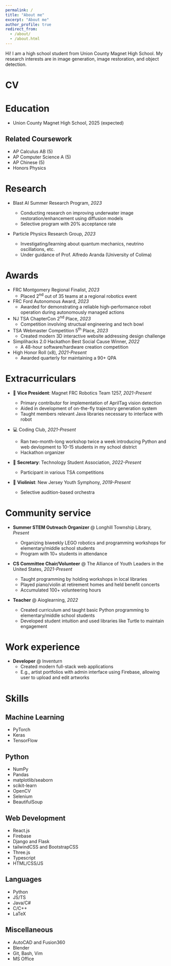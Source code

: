 ```yaml
---
permalink: /
title: "About me"
excerpt: "About me"
author_profile: true
redirect_from: 
  - /about/
  - /about.html
---
```


Hi! I am a high school student from Union County Magnet High School. My research interests are in image generation, image restoration, and object detection.

CV
======

Education
======
* Union County Magnet High School, 2025 (expected)

Related Coursework
------
* AP Calculus AB (5)
* AP Computer Science A (5)
* AP Chinese (5)
* Honors Physics

Research
======
* Blast AI Summer Research Program, *2023*
  * Conducting research on improving underwater image restoration/enhancement using diffusion models
  * Selective program with 20% acceptance rate

* Particle Physics Research Group, *2023*
  * Investigating/learning about quantum mechanics, neutrino oscillations, etc.
  * Under guidance of Prof. Alfredo Aranda (University of Colima)

Awards
======
* FRC Montgomery Regional Finalist, *2023*
  * Placed 2<sup>nd</sup> out of 35 teams at a regional robotics event
* FRC Ford Autonomous Award, *2023*
  * Awarded for demonstrating a reliable high-performance robot operation during autonomously managed actions
* NJ TSA ChapterCon 2<sup>nd</sup> Place, *2023*
  * Competition involving structual engineering and tech bowl
* TSA Webmaster Competition 5<sup>th</sup> Place, *2023*
  * Created modern 3D interactive website addressing design challenge
* Simplihacks 2.0 Hackathon Best Social Cause Winner, *2022*
  * A 48-hour software/hardware creation competition
* High Honor Roll (x8), *2021-Present*
  * Awarded quarterly for maintaining a 90+ QPA

Extracurriculars
======
* 🤖 **Vice President**: Magnet FRC Robotics Team 1257, *2021-Present*
  * Primary contributor for implementation of AprilTag vision detection
  * Aided in development of on-the-fly trajectory generation system
  * Taught members relevant Java libraries necessary to interface with robot

* 💻 Coding Club, *2021-Present*
  * Ran two-month-long workshop twice a week introducing Python and web devlopment to 10-15 students in my school district
  * Hackathon organizer
 
* 📐 **Secretary**: Technology Student Association, *2022-Present*
  * Participant in various TSA competitions
 
* 🎻 **Violinist**: New Jersey Youth Symphony, *2019-Present*
  * Selective audition-based orchestra

Community service
======
* **Summer STEM Outreach Organizer** @ Longhill Township Library, *Present*
  * Organizing biweekly LEGO robotics and programming workshops for elementary/middle school students
  * Program with 10+ students in attendance
 
* **CS Committee Chair/Volunteer** @ The Alliance of Youth Leaders in the United States, *2021-Present*
  * Taught programming by holding workshops in local libraries
  * Played piano/violin at retirement homes and held benefit concerts
  * Accumulated 100+ volunteering hours
 
* **Teacher** @ Aioglearning, *2022*
  * Created curriculum and taught basic Python programming to elementary/middle school students
  * Developed student intuition and used libraries like Turtle to maintain engagement

Work experience
======
* **Developer** @ Inventurn
  * Created modern full-stack web applications
  * E.g., artist portfolios with admin interface using Firebase, allowing user to upload and edit artworks

Skills
======

Machine Learning
------
* PyTorch
* Keras
* TensorFlow

Python
------
* NumPy
* Pandas
* matplotlib/seaborn
* scikit-learn
* OpenCV
* Selenium
* BeautifulSoup

Web Development
------
* React.js
* Firebase
* Django and Flask
* tailwindCSS and BootstrapCSS
* Three.js
* Typescript
* HTML/CSS/JS

Languages
------
* Python
* JS/TS
* Java/C#
* C/C++
* LaTeX

Miscellaneous
------
* AutoCAD and Fusion360
* Blender
* Git, Bash, Vim
* MS Office

